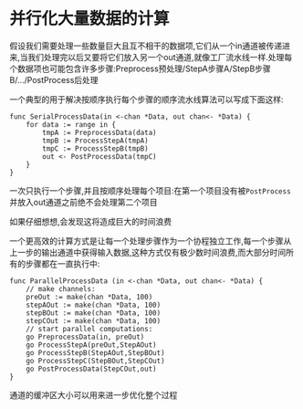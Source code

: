 # 并行化大量数据的计算
假设我们需要处理一些数量巨大且互不相干的数据项,它们从一个in通道被传递进来,当我们处理完以后又要将它们放入另一个out通道,就像工厂流水线一样.处理每个数据项也可能包含许多步骤:Preprocess预处理/StepA步骤A/StepB步骤B/.../PostProcess后处理

一个典型的用于解决按顺序执行每个步骤的顺序流水线算法可以写成下面这样:
```
func SerialProcessData(in <-chan *Data, out chan<- *Data) {
    for data := range in {
        tmpA := PreprocessData(data)
        tmpB := ProcessStepA(tmpA)
        tmpC := ProcessStepB(tmpB)
        out <- PostProcessData(tmpC)
    }
}
```

一次只执行一个步骤,并且按顺序处理每个项目:在第一个项目没有被`PostProcess`并放入out通道之前绝不会处理第二个项目

如果仔细想想,会发现这将造成巨大的时间浪费

一个更高效的计算方式是让每一个处理步骤作为一个协程独立工作,每一个步骤从上一步的输出通道中获得输入数据,这种方式仅有极少数时间浪费,而大部分时间所有的步骤都在一直执行中:
```
func ParallelProcessData (in <-chan *Data, out chan<- *Data) {
    // make channels:
    preOut := make(chan *Data, 100)
    stepAOut := make(chan *Data, 100)
    stepBOut := make(chan *Data, 100)
    stepCOut := make(chan *Data, 100)
    // start parallel computations:
    go PreprocessData(in, preOut)
    go ProcessStepA(preOut,StepAOut)
    go ProcessStepB(StepAOut,StepBOut)
    go ProcessStepC(StepBOut,StepCOut)
    go PostProcessData(StepCOut,out)
}
```

通道的缓冲区大小可以用来进一步优化整个过程